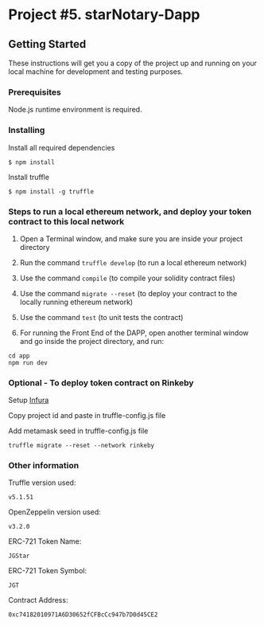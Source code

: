 # Project #5. starNotary-Dapp

## Getting Started

These instructions will get you a copy of the project up and running on your local machine for development and testing purposes.

### Prerequisites

Node.js runtime environment is required.

### Installing

Install all required dependencies

```
$ npm install
```

Install truffle

```
$ npm install -g truffle
```

### Steps to run a local ethereum network, and deploy your token contract to this local network

1) Open a Terminal window, and make sure you are inside your project directory

2) Run the command `truffle develop` (to run a local ethereum network)

3) Use the command `compile` (to compile your solidity contract files)

4) Use the command `migrate --reset` (to deploy your contract to the locally running ethereum network)

5) Use the command `test` (to unit tests the contract)

6) For running the Front End of the DAPP, open another terminal window and go inside the project directory, and run:

```
cd app
npm run dev
```

### Optional - To deploy token contract on Rinkeby

Setup [Infura](https://infura.io/)

Copy project id and paste in truffle-config.js file

Add metamask seed in truffle-config.js file

```
truffle migrate --reset --network rinkeby
```

### Other information

Truffle version used:

```
v5.1.51
```

OpenZeppelin version used:

```
v3.2.0
```

ERC-721 Token Name:

```
JGStar
```

ERC-721 Token Symbol:

```
JGT
```

Contract Address:

```
0xc74182010971A6D30652fCFBcCc947b7D0d45CE2
```
